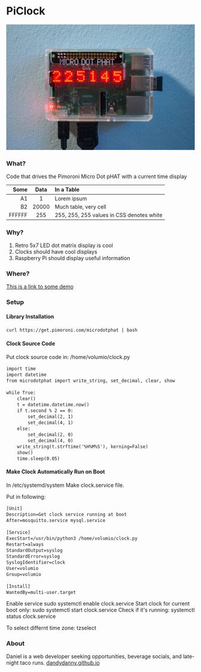 # PiClock
![image](https://github.com/dandydanny/PiClock/blob/master/PiClock_readme_image.jpg)







### What?
Code that drives the Pimoroni Micro Dot pHAT with a current time display

| Some | Data | In a Table |
| ---: | :--: | :--------- |
| A1 | 1 | Lorem ipsum |
| B2 | 20000 | Much table, very cell |
| FFFFFF | 255 | 255, 255, 255 values in CSS denotes white |

### Why?
1. Retro 5x7 LED dot matrix display is cool
1. Clocks should have cool displays
1. Raspberry Pi should display useful information

### Where?
[This is a link to some demo](https://chrome.google.com/webstore/detail/dark-new-tab/mnjmegebbljjhpljjfjmkhgmokpmdbpo?hl=en-US&gl=US)

### Setup
#### Library Installation
```curl https://get.pimoroni.com/microdotphat | bash```

#### Clock Source Code

Put clock source code in:
/home/volumio/clock.py

```
import time
import datetime
from microdotphat import write_string, set_decimal, clear, show

while True:
    clear()
    t = datetime.datetime.now()
    if t.second % 2 == 0:
        set_decimal(2, 1)
        set_decimal(4, 1)
    else:
        set_decimal(2, 0)
        set_decimal(4, 0)
    write_string(t.strftime('%H%M%S'), kerning=False)
    show()
    time.sleep(0.05)
```

#### Make Clock Automatically Run on Boot

In /etc/systemd/system
Make clock.service file.

Put in following:

```
[Unit]
Description=Get clock service running at boot
After=mosquitto.service mysql.service

[Service]
ExecStart=/usr/bin/python3 /home/volumio/clock.py
Restart=always
StandardOutput=syslog
StandardError=syslog
SyslogIdentifier=clock
User=volumio
Group=volumio

[Install]
WantedBy=multi-user.target
```


Enable service sudo systemctl enable clock.service
Start clock for current boot only: sudo systemctl start clock.service
Check if it's running: systemctl status clock.service


To select differnt time zone:
tzselect


### About
Daniel is a web developer seeking opportunities, beverage socials, and late-night taco runs. [dandydanny.github.io](https://git.io/vxurG)














